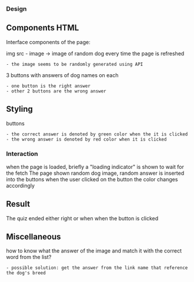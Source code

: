 ### Design

## Components HTML

Interface components of the page:

<!-- h1 - title - Guess the Doggo
p - description - What breed the dog in this image? -->

img src - image -> image of random dog every time the page is refreshed

    - the image seems to be randomly generated using API

3 buttons with answers of dog names on each

    - one button is the right answer
    - other 2 buttons are the wrong answer

## Styling

buttons

    - the correct answer is denoted by green color when the it is clicked
    - the wrong answer is denoted by red color when it is clicked

<!-- The whole content is centered on the page -->

### Interaction

when the page is loaded, briefly a "loading indicator" is shown to wait for the fetch
The page shown random dog image, random answer is inserted into the buttons
when the user clicked on the button the color changes accordingly

## Result

The quiz ended either right or when when the button is clicked

## Miscellaneous

how to know what the answer of the image and match it with the correct word from the list?

    - possible solution: get the answer from the link name that reference the dog's breed
